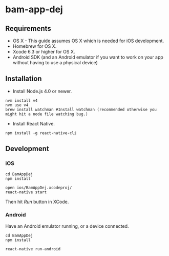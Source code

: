 # bam-app-dej

## Requirements
* OS X - This guide assumes OS X which is needed for iOS development.
* Homebrew for OS X.
* Xcode 6.3 or higher for OS X.
* Android SDK (and an Android emulator if you want to work on your app without having to use a physical device)

## Installation

* Install Node.js 4.0 or newer.
```shell
nvm install v4
nvm use v4
brew install watchman #Install watchman (recommended otherwise you might hit a node file watching bug.)
```

* Install React Native.
```shell
npm install -g react-native-cli
```


## Development

### iOS
```shell
cd BamAppDej
npm install

open ios/BamAppDej.xcodeproj/
react-native start
```
Then hit *Run* button in XCode.

### Android

Have an Android emulator running, or a device connected.

```shell
cd BamAppDej
npm install

react-native run-android
```

